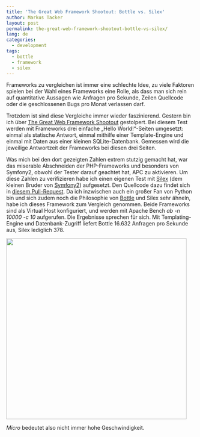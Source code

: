 ```yaml
---
title: 'The Great Web Framework Shootout: Bottle vs. Silex'
author: Markus Tacker
layout: post
permalink: the-great-web-framework-shootout-bottle-vs-silex/
lang: de
categories:
  - development
tags:
  - bottle
  - framework
  - silex
---
```

Frameworks zu vergleichen ist immer eine schlechte Idee, zu viele Faktoren spielen bei der Wahl eines Frameworks eine Rolle, als dass man sich rein auf quantitative Aussagen wie Anfragen pro Sekunde, Zeilen Quellcode oder die geschlossenen Bugs pro Monat verlassen darf.

Trotzdem ist sind diese Vergleiche immer wieder faszinierend. Gestern bin ich über [The Great Web Framework Shootout][1] gestolpert. Bei diesem Test werden mit Frameworks drei einfache „Hello World!“-Seiten umgesetzt: einmal als statische Antwort, einmal mithilfe einer Template-Engine und einmal mit Daten aus einer kleinen SQLite-Datenbank. Gemessen wird die jeweilige Antwortzeit der Frameworks bei diesen drei Seiten.

Was mich bei den dort gezeigten Zahlen extrem stutzig gemacht hat, war das miserable Abschneiden der PHP-Frameworks und besonders von Symfony2, obwohl der Tester darauf geachtet hat, APC zu aktivieren. Um diese Zahlen zu verifizieren habe ich einen eigenen Test mit [Silex][2] (dem kleinen Bruder von [Symfony2][3]) aufgesetzt. Den Quellcode dazu findet sich in [diesem Pull-Request][4]. Da ich inzwischen auch ein großer Fan von Python bin und sich zudem noch die Philosophie von [Bottle][5] und Silex sehr ähneln, habe ich dieses Framework zum Vergleich genommen. Beide Frameworks sind als Virtual Host konfiguriert, und werden mit Apache Bench *ab -n 10000 -c 10* aufgerufen. Die Ergebnisse sprechen für sich. Mit Templating-Engine und Datenbank-Zugriff liefert Bottle 16.632 Anfragen pro Sekunde aus, Silex lediglich 378.

<img src="https://docs.google.com/spreadsheet/oimg?key=0AtTPpgm7INxMdFVhamJOZ0N5YzVtMW80TEx2akljdEE&#038;oid=1&#038;zx=1joaj0cdr67a" width="480" />

*Micro* bedeutet also nicht immer hohe Geschwindigkeit.

 [1]: http://blog.curiasolutions.com/the-great-web-framework-shootout/
 [2]: http://silex.sensiolabs.org/
 [3]: http://symfony.com/
 [4]: https://github.com/seedifferently/the-great-web-framework-shootout/pull/15
 [5]: http://bottlepy.org/docs/dev/
